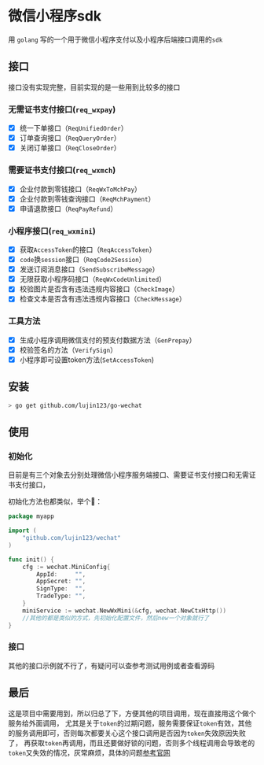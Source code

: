 # 微信小程序sdk

用 `golang` 写的一个用于微信小程序支付以及小程序后端接口调用的`sdk`

## 接口

接口没有实现完整，目前实现的是一些用到比较多的接口

### 无需证书支付接口(`req_wxpay`)

- [x] 统一下单接口（`ReqUnifiedOrder`）
- [x] 订单查询接口（`ReqQueryOrder`）
- [x] 关闭订单接口（`ReqCloseOrder`）

### 需要证书支付接口(`req_wxmch`)

- [x] 企业付款到零钱接口（`ReqWxToMchPay`）
- [x] 企业付款到零钱查询接口（`ReqMchPayment`）
- [x] 申请退款接口（`ReqPayRefund`）

### 小程序接口(`req_wxmini`)

- [x] 获取`AccessToken`的接口（`ReqAccessToken`）
- [x] `code`换`session`接口（`ReqCode2Session`）
- [x] 发送订阅消息接口（`SendSubscribeMessage`）
- [x] 无限获取小程序码接口（`ReqWxCodeUnlimited`）
- [x] 校验图片是否含有违法违规内容接口（`CheckImage`）
- [x] 检查文本是否含有违法违规内容接口（`CheckMessage`）

### 工具方法

- [x] 生成小程序调用微信支付的预支付数据方法（`GenPrepay`）
- [x] 校验签名的方法（`VerifySign`）
- [x] 小程序即可设置token方法(`SetAccessToken`)

## 安装

```sh
> go get github.com/lujin123/go-wechat
```

## 使用

### 初始化

目前是有三个对象去分别处理微信小程序服务端接口、需要证书支付接口和无需证书支付接口，

初始化方法也都类似，举个🌰：

```go
package myapp

import (
    "github.com/lujin123/wechat"
)

func init() {
    cfg := wechat.MiniConfig{
        AppId:     "",
        AppSecret: "",
        SignType:  "",
        TradeType: "",
    }
    miniService := wechat.NewWxMini(&cfg, wechat.NewCtxHttp())
    //其他的都是类似的方式，先初始化配置文件，然后new一个对象就行了
}
```

### 接口

其他的接口示例就不行了，有疑问可以查参考测试用例或者查看源码

## 最后

这是项目中需要用到，所以归总了下，方便其他的项目调用，现在直接用这个做个服务给外面调用，
尤其是关于`token`的过期问题，服务需要保证`token`有效，其他的服务调用即可，否则每次都要关心这个接口调用是否因为`token`失效原因失败了，
再获取`token`再调用，而且还要做好锁的问题，否则多个线程调用会导致老的`token`又失效的情况，灰常麻烦，具体的问题[参考官网](https://developers.weixin.qq.com/miniprogram/dev/api-backend/open-api/access-token/auth.getAccessToken.html)
